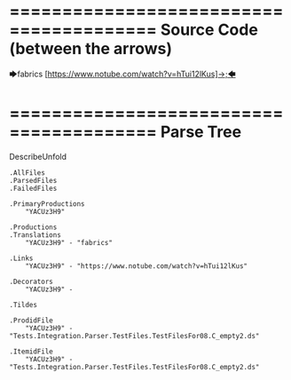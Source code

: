 ========================================
Source Code (between the arrows)
========================================

🡆fabrics <YACUz3H9> [https://www.notube.com/watch?v=hTui12lKus]->;🡄

========================================
Parse Tree
========================================
DescribeUnfold

    .AllFiles
    .ParsedFiles
    .FailedFiles

    .PrimaryProductions
        "YACUz3H9" 

    .Productions
    .Translations
        "YACUz3H9" - "fabrics"

    .Links
        "YACUz3H9" - "https://www.notube.com/watch?v=hTui12lKus"

    .Decorators
        "YACUz3H9" - 

    .Tildes

    .ProdidFile
        "YACUz3H9" - "Tests.Integration.Parser.TestFiles.TestFilesFor08.C_empty2.ds"

    .ItemidFile
        "YACUz3H9" - "Tests.Integration.Parser.TestFiles.TestFilesFor08.C_empty2.ds"

